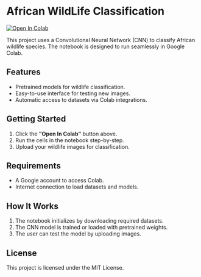 # African WildLife Classification
[![Open In Colab](https://colab.research.google.com/assets/colab-badge.svg)](https://colab.research.google.com/github/AdamJuma133/African_WildLife_Classification-/blob/main/cnn.ipynb)

This project uses a Convolutional Neural Network (CNN) to classify African wildlife species. The notebook is designed to run seamlessly in Google Colab.

## Features
- Pretrained models for wildlife classification.
- Easy-to-use interface for testing new images.
- Automatic access to datasets via Colab integrations.

## Getting Started
1. Click the **"Open In Colab"** button above.
2. Run the cells in the notebook step-by-step.
3. Upload your wildlife images for classification.

## Requirements
- A Google account to access Colab.
- Internet connection to load datasets and models.

## How It Works
1. The notebook initializes by downloading required datasets.
2. The CNN model is trained or loaded with pretrained weights.
3. The user can test the model by uploading images.

## License
This project is licensed under the MIT License.


